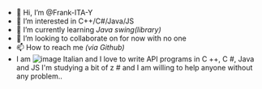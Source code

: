 - 👋 Hi, I’m @Frank-ITA-Y
- 👀 I’m interested in C++/C#/Java/JS
- 🌱 I’m currently learning *Java swing(library)*
- 💞️ I’m looking to collaborate on for now with no one
- 📫 How to reach me *(via Github)*
- I am ![image](https://github.com/Frank-ITA-Y/Frank-ITA-Y/assets/111883676/799594f5-192a-49de-a553-dc929d84d3b3) Italian and I love to write API programs in C ++, C #, Java and JS I'm studying a bit of z # and I am willing to help anyone without any problem..
<!---
Frank-ITA-Y/Frank-ITA-Y is a ✨ special ✨ repository because its `README.md` (this file) appears on your GitHub profile.
You can click the Preview link to take a look at your changes.
--->

